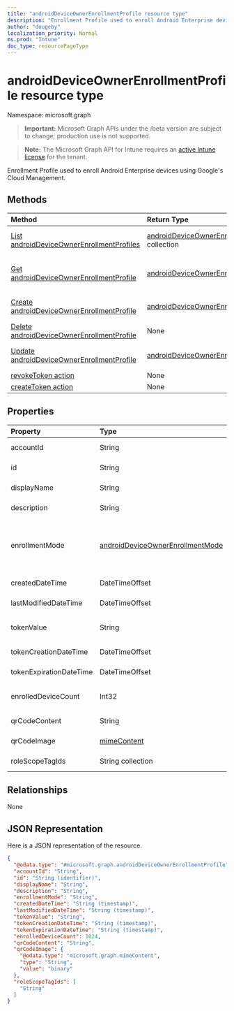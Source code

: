 ```yaml
---
title: "androidDeviceOwnerEnrollmentProfile resource type"
description: "Enrollment Profile used to enroll Android Enterprise devices using Google's Cloud Management."
author: "dougeby"
localization_priority: Normal
ms.prod: "Intune"
doc_type: resourcePageType
---
```


# androidDeviceOwnerEnrollmentProfile resource type

Namespace: microsoft.graph

> **Important:** Microsoft Graph APIs under the /beta version are subject to change; production use is not supported.

> **Note:** The Microsoft Graph API for Intune requires an [active Intune license](https://go.microsoft.com/fwlink/?linkid=839381) for the tenant.

Enrollment Profile used to enroll Android Enterprise devices using Google's Cloud Management.

## Methods
|Method|Return Type|Description|
|:---|:---|:---|
|[List androidDeviceOwnerEnrollmentProfiles](../api/intune-androidforwork-androiddeviceownerenrollmentprofile-list.md)|[androidDeviceOwnerEnrollmentProfile](../resources/intune-androidforwork-androiddeviceownerenrollmentprofile.md) collection|List properties and relationships of the [androidDeviceOwnerEnrollmentProfile](../resources/intune-androidforwork-androiddeviceownerenrollmentprofile.md) objects.|
|[Get androidDeviceOwnerEnrollmentProfile](../api/intune-androidforwork-androiddeviceownerenrollmentprofile-get.md)|[androidDeviceOwnerEnrollmentProfile](../resources/intune-androidforwork-androiddeviceownerenrollmentprofile.md)|Read properties and relationships of the [androidDeviceOwnerEnrollmentProfile](../resources/intune-androidforwork-androiddeviceownerenrollmentprofile.md) object.|
|[Create androidDeviceOwnerEnrollmentProfile](../api/intune-androidforwork-androiddeviceownerenrollmentprofile-create.md)|[androidDeviceOwnerEnrollmentProfile](../resources/intune-androidforwork-androiddeviceownerenrollmentprofile.md)|Create a new [androidDeviceOwnerEnrollmentProfile](../resources/intune-androidforwork-androiddeviceownerenrollmentprofile.md) object.|
|[Delete androidDeviceOwnerEnrollmentProfile](../api/intune-androidforwork-androiddeviceownerenrollmentprofile-delete.md)|None|Deletes a [androidDeviceOwnerEnrollmentProfile](../resources/intune-androidforwork-androiddeviceownerenrollmentprofile.md).|
|[Update androidDeviceOwnerEnrollmentProfile](../api/intune-androidforwork-androiddeviceownerenrollmentprofile-update.md)|[androidDeviceOwnerEnrollmentProfile](../resources/intune-androidforwork-androiddeviceownerenrollmentprofile.md)|Update the properties of a [androidDeviceOwnerEnrollmentProfile](../resources/intune-androidforwork-androiddeviceownerenrollmentprofile.md) object.|
|[revokeToken action](../api/intune-androidforwork-androiddeviceownerenrollmentprofile-revoketoken.md)|None|Not yet documented|
|[createToken action](../api/intune-androidforwork-androiddeviceownerenrollmentprofile-createtoken.md)|None|Not yet documented|

## Properties
|Property|Type|Description|
|:---|:---|:---|
|accountId|String|Tenant GUID the enrollment profile belongs to.|
|id|String|Unique GUID for the enrollment profile.|
|displayName|String|Display name for the enrollment profile.|
|description|String|Description for the enrollment profile.|
|enrollmentMode|[androidDeviceOwnerEnrollmentMode](../resources/intune-androidforwork-androiddeviceownerenrollmentmode.md)|The enrollment mode of devices that use this enrollment profile. Possible values are: `corporateOwnedDedicatedDevice`, `corporateOwnedFullyManaged`, `corporateOwnedWorkProfile`.|
|createdDateTime|DateTimeOffset|Date time the enrollment profile was created.|
|lastModifiedDateTime|DateTimeOffset|Date time the enrollment profile was last modified.|
|tokenValue|String|Value of the most recently created token for this enrollment profile.|
|tokenCreationDateTime|DateTimeOffset|Date time the most recently created token was created.|
|tokenExpirationDateTime|DateTimeOffset|Date time the most recently created token will expire.|
|enrolledDeviceCount|Int32|Total number of Android devices that have enrolled using this enrollment profile.|
|qrCodeContent|String|String used to generate a QR code for the token.|
|qrCodeImage|[mimeContent](../resources/intune-shared-mimecontent.md)|String used to generate a QR code for the token.|
|roleScopeTagIds|String collection|List of Scope Tags for this Entity instance.|

## Relationships
None

## JSON Representation
Here is a JSON representation of the resource.
<!-- {
  "blockType": "resource",
  "keyProperty": "id",
  "@odata.type": "microsoft.graph.androidDeviceOwnerEnrollmentProfile"
}
-->
``` json
{
  "@odata.type": "#microsoft.graph.androidDeviceOwnerEnrollmentProfile",
  "accountId": "String",
  "id": "String (identifier)",
  "displayName": "String",
  "description": "String",
  "enrollmentMode": "String",
  "createdDateTime": "String (timestamp)",
  "lastModifiedDateTime": "String (timestamp)",
  "tokenValue": "String",
  "tokenCreationDateTime": "String (timestamp)",
  "tokenExpirationDateTime": "String (timestamp)",
  "enrolledDeviceCount": 1024,
  "qrCodeContent": "String",
  "qrCodeImage": {
    "@odata.type": "microsoft.graph.mimeContent",
    "type": "String",
    "value": "binary"
  },
  "roleScopeTagIds": [
    "String"
  ]
}
```




